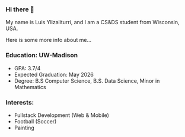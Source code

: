 ### Hi there 👋

My name is Luis Ylizaliturri, and I am a CS&DS student from Wisconsin, USA.

Here is some more info about me...

### Education: UW-Madison
- GPA: 3.7/4
- Expected Graduation: May 2026
- Degree: B.S Computer Science, B.S. Data Science, Minor in Mathematics

### Interests:
* Fullstack Development (Web & Mobile)
* Football (Soccer) 
* Painting
